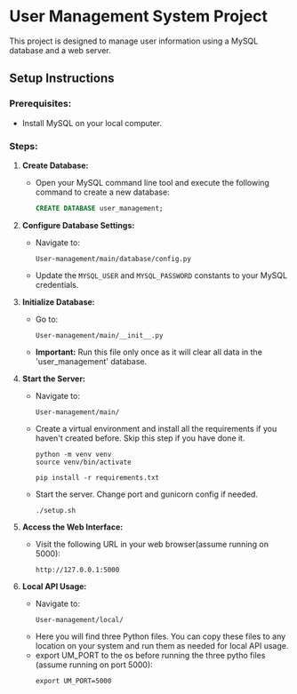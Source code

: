 
# User Management System Project

This project is designed to manage user information using a MySQL database and a web server.

## Setup Instructions

### Prerequisites:
- Install MySQL on your local computer.

### Steps:

1. **Create Database:**
    - Open your MySQL command line tool and execute the following command to create a new database:
      ```sql
      CREATE DATABASE user_management;
      ```

2. **Configure Database Settings:**
    - Navigate to:
      ```
      User-management/main/database/config.py
      ```
    - Update the `MYSQL_USER` and `MYSQL_PASSWORD` constants to your MySQL credentials.

3. **Initialize Database:**
    - Go to:
      ```
      User-management/main/__init__.py
      ```
    - **Important:** Run this file only once as it will clear all data in the 'user_management' database.

4. **Start the Server:**
    - Navigate to:
      ```
      User-management/main/
      ```
    - Create a virtual environment and install all the requirements if you haven't created before. Skip this step if you have done it.
      ```
      python -m venv venv
      source venv/bin/activate
      ```
      ```
      pip install -r requirements.txt
      ```
    - Start the server. Change port and gunicorn config if needed.
      ```
      ./setup.sh
      ```

5. **Access the Web Interface:**
    - Visit the following URL in your web browser(assume running on 5000):
      ```
      http://127.0.0.1:5000
      ```

6. **Local API Usage:**
    - Navigate to:
      ```
      User-management/local/
      ```
    - Here you will find three Python files. You can copy these files to any location on your system and run them as needed for local API usage.
    - export UM_PORT to the os before running the three pytho files (assume running on port 5000):
      ```
      export UM_PORT=5000 
      ```

